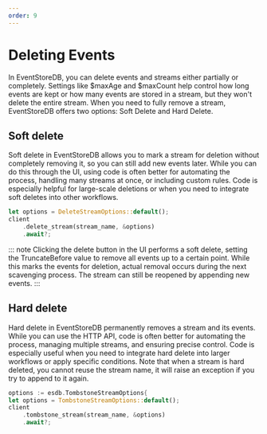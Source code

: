 ```yaml
---
order: 9
---
```


# Deleting Events

In EventStoreDB, you can delete events and streams either partially or
completely. Settings like $maxAge and $maxCount help control how long events are
kept or how many events are stored in a stream, but they won't delete the entire
stream.  When you need to fully remove a stream, EventStoreDB offers two
options: Soft Delete and Hard Delete.

## Soft delete

Soft delete in EventStoreDB allows you to mark a stream for deletion without
completely removing it, so you can still add new events later. While you can do
this through the UI, using code is often better for automating the process,
handling many streams at once, or including custom rules. Code is especially
helpful for large-scale deletions or when you need to integrate soft deletes
into other workflows.

```rs
let options = DeleteStreamOptions::default();
client
    .delete_stream(stream_name, &options)
    .await?;
```

::: note 
Clicking the delete button in the UI performs a soft delete, setting the
TruncateBefore value to remove all events up to a certain point.  While this
marks the events for deletion, actual removal occurs during the next scavenging
process.  The stream can still be reopened by appending new events.
:::

## Hard delete

Hard delete in EventStoreDB permanently removes a stream and its events. While
you can use the HTTP API, code is often better for automating the process,
managing multiple streams, and ensuring precise control. Code is especially
useful when you need to integrate hard delete into larger workflows or apply
specific conditions. Note that when a stream is hard deleted, you cannot reuse
the stream name, it will raise an exception if you try to append to it again.

```rs
options := esdb.TombstoneStreamOptions{
let options = TombstoneStreamOptions::default();
client
    .tombstone_stream(stream_name, &options)
    .await?;
```